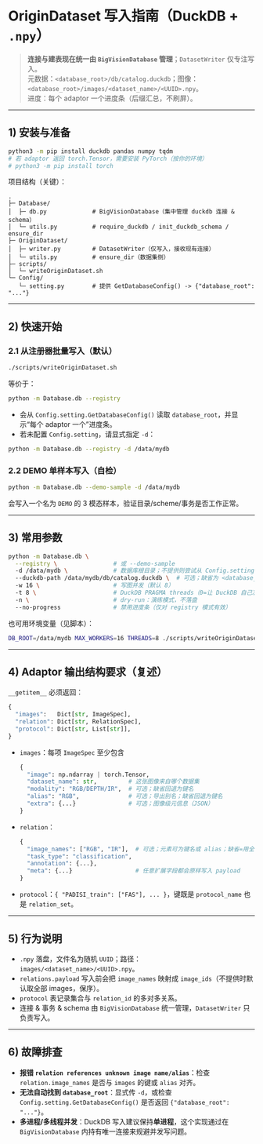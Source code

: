 

# OriginDataset 写入指南（DuckDB + `.npy`）

> **连接与建表现在统一由 `BigVisionDatabase` 管理**；`DatasetWriter` 仅专注写入。  
> 元数据：`<database_root>/db/catalog.duckdb`；图像：`<database_root>/images/<dataset_name>/<UUID>.npy`。  
> 进度：每个 adaptor 一个进度条（后缀汇总，不刷屏）。

---

## 1) 安装与准备

```bash
python3 -m pip install duckdb pandas numpy tqdm
# 若 adaptor 返回 torch.Tensor，需要安装 PyTorch（按你的环境）
# python3 -m pip install torch
````

项目结构（关键）：

```
.
├─ Database/
│  ├─ db.py             # BigVisionDatabase（集中管理 duckdb 连接 & schema）
│  └─ utils.py          # require_duckdb / init_duckdb_schema / ensure_dir
├─ OriginDataset/
│  ├─ writer.py         # DatasetWriter（仅写入，接收现有连接）
│  └─ utils.py          # ensure_dir（数据集侧）
├─ scripts/
│  └─ writeOriginDataset.sh
└─ Config/
   └─ setting.py        # 提供 GetDatabaseConfig() -> {"database_root": "..."}
```

---

## 2) 快速开始

### 2.1 从注册器批量写入（默认）

```bash
./scripts/writeOriginDataset.sh
```

等价于：

```bash
python -m Database.db --registry
```

* 会从 `Config.setting.GetDatabaseConfig()` 读取 `database_root`，并显示“每个 adaptor 一个”进度条。
* 若未配置 `Config.setting`，请显式指定 `-d`：

```bash
python -m Database.db --registry -d /data/mydb
```

### 2.2 DEMO 单样本写入（自检）

```bash
python -m Database.db --demo-sample -d /data/mydb
```

会写入一个名为 `DEMO` 的 3 模态样本，验证目录/scheme/事务是否工作正常。

---

## 3) 常用参数

```bash
python -m Database.db \
  --registry \                # 或 --demo-sample
  -d /data/mydb \             # 数据库根目录；不提供则尝试从 Config.setting 读取
  --duckdb-path /data/mydb/db/catalog.duckdb \  # 可选；缺省为 <database_root>/db/catalog.duckdb
  -w 16 \                     # 写图并发（默认 8）
  -t 8 \                      # DuckDB PRAGMA threads（0=让 DuckDB 自己决定）
  -n \                        # dry-run：演练模式，不落盘
  --no-progress               # 禁用进度条（仅对 registry 模式有效）
```

也可用环境变量（见脚本）：

```bash
DB_ROOT=/data/mydb MAX_WORKERS=16 THREADS=8 ./scripts/writeOriginDataset.sh
```

---

## 4) Adaptor 输出结构要求（复述）

`__getitem__` 必须返回：

```python
{
  "images":   Dict[str, ImageSpec],
  "relation": Dict[str, RelationSpec],
  "protocol": Dict[str, List[str]],
}
```

* `images`：每项 `ImageSpec` 至少包含

  ```python
  {
    "image": np.ndarray | torch.Tensor,
    "dataset_name": str,         # 这张图像来自哪个数据集
    "modality": "RGB/DEPTH/IR",  # 可选；缺省回退为键名
    "alias": "RGB",              # 可选；导出别名；缺省回退为键名
    "extra": {...}               # 可选；图像级元信息（JSON）
  }
  ```
* `relation`：

  ```python
  {
    "image_names": ["RGB", "IR"],  # 可选；元素可为键名或 alias；缺省=用全部 images（按插入顺序）
    "task_type": "classification",
    "annotation": {...},
    "meta": {...}                  # 任意扩展字段都会原样写入 payload
  }
  ```
* `protocol`：`{ "PADISI_train": ["FAS"], ... }`，键既是 `protocol_name` 也是 `relation_set`。

---

## 5) 行为说明

* `.npy` 落盘，文件名为随机 `UUID`；路径：`images/<dataset_name>/<UUID>.npy`。
* `relations.payload` 写入前会把 `image_names` 映射成 `image_ids`（不提供时默认取全部 images，保序）。
* `protocol` 表记录集合与 `relation_id` 的多对多关系。
* 连接 & 事务 & schema 由 `BigVisionDatabase` 统一管理，`DatasetWriter` 只负责写入。

---

## 6) 故障排查

* **报错 `relation references unknown image name/alias`**：检查 `relation.image_names` 是否与 `images` 的键或 `alias` 对齐。
* **无法自动找到 `database_root`**：显式传 `-d`，或检查 `Config.setting.GetDatabaseConfig()` 是否返回 `{"database_root": "..."}`。
* **多进程/多线程并发**：DuckDB 写入建议保持**单进程**，这个实现通过在 `BigVisionDatabase` 内持有唯一连接来规避并发写问题。


